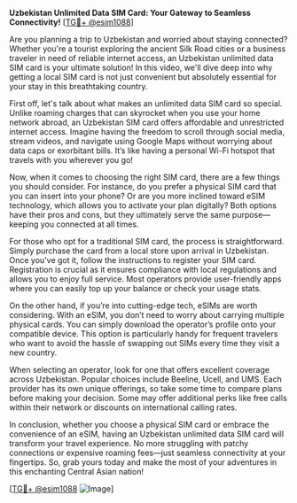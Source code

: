 **Uzbekistan Unlimited Data SIM Card: Your Gateway to Seamless Connectivity!** [[TG💪+ @esim1088](https://t.me/s/esim1088)]

Are you planning a trip to Uzbekistan and worried about staying connected? Whether you're a tourist exploring the ancient Silk Road cities or a business traveler in need of reliable internet access, an Uzbekistan unlimited data SIM card is your ultimate solution! In this video, we'll dive deep into why getting a local SIM card is not just convenient but absolutely essential for your stay in this breathtaking country.

First off, let's talk about what makes an unlimited data SIM card so special. Unlike roaming charges that can skyrocket when you use your home network abroad, an Uzbekistan SIM card offers affordable and unrestricted internet access. Imagine having the freedom to scroll through social media, stream videos, and navigate using Google Maps without worrying about data caps or exorbitant bills. It’s like having a personal Wi-Fi hotspot that travels with you wherever you go!

Now, when it comes to choosing the right SIM card, there are a few things you should consider. For instance, do you prefer a physical SIM card that you can insert into your phone? Or are you more inclined toward eSIM technology, which allows you to activate your plan digitally? Both options have their pros and cons, but they ultimately serve the same purpose—keeping you connected at all times.

For those who opt for a traditional SIM card, the process is straightforward. Simply purchase the card from a local store upon arrival in Uzbekistan. Once you've got it, follow the instructions to register your SIM card. Registration is crucial as it ensures compliance with local regulations and allows you to enjoy full service. Most operators provide user-friendly apps where you can easily top up your balance or check your usage stats.

On the other hand, if you’re into cutting-edge tech, eSIMs are worth considering. With an eSIM, you don’t need to worry about carrying multiple physical cards. You can simply download the operator’s profile onto your compatible device. This option is particularly handy for frequent travelers who want to avoid the hassle of swapping out SIMs every time they visit a new country.

When selecting an operator, look for one that offers excellent coverage across Uzbekistan. Popular choices include Beeline, Ucell, and UMS. Each provider has its own unique offerings, so take some time to compare plans before making your decision. Some may offer additional perks like free calls within their network or discounts on international calling rates.

In conclusion, whether you choose a physical SIM card or embrace the convenience of an eSIM, having an Uzbekistan unlimited data SIM card will transform your travel experience. No more struggling with patchy connections or expensive roaming fees—just seamless connectivity at your fingertips. So, grab yours today and make the most of your adventures in this enchanting Central Asian nation!

[[TG💪+ @esim1088](https://t.me/s/esim1088) ![Image](https://i.postimg.cc/Y0z9fWf4/image.png)]